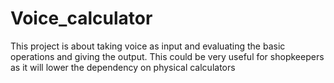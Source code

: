 # Voice_calculator
This project is about taking voice as input and evaluating the basic operations and giving the output. This could be very useful for shopkeepers as it will lower the dependency on physical calculators
